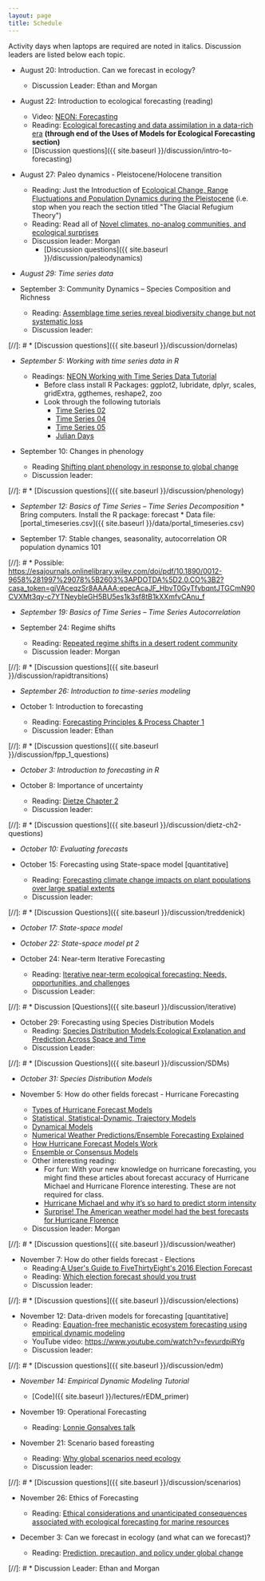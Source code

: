 ```yaml
---
layout: page
title: Schedule
---
```

Activity days when laptops are required are noted in italics. Discussion leaders are listed below each topic.

* August 20: Introduction. Can we forecast in ecology?
    * Discussion Leader: Ethan and Morgan

* August 22: Introduction to ecological forecasting (reading)
    * Video: [NEON: Forecasting](https://www.youtube.com/watch?v=Lgi_e7N-C8E)
    * Reading: [Ecological forecasting and data assimilation in a data-rich era](https://esajournals.onlinelibrary.wiley.com/doi/full/10.1890/09-1275.1) **(through end of the Uses of Models for Ecological Forecasting section)**
    * [Discussion questions]({{ site.baseurl }}/discussion/intro-to-forecasting)

* August 27: Paleo dynamics - Pleistocene/Holocene transition
    * Reading: Just the Introduction of [Ecological Change, Range Fluctuations and Population Dynamics during the Pleistocene](https://doi.org/10.1016/j.cub.2009.06.030) (i.e. stop when you reach the section titled "The Glacial Refugium Theory")
    * Reading: Read all of [Novel climates, no-analog communities, and ecological surprises](https://doi.org/10.1890/070037)
    * Discussion leader: Morgan
        * [Discussion questions]({{ site.baseurl }}/discussion/paleodynamics)
 
* *August 29: Time series data*

* September 3: Community Dynamics – Species Composition and Richness 
    * Reading: [Assemblage time series reveal biodiversity change but not systematic loss](https://doi.org/10.1126/science.1248484)
    * Discussion leader: 

[//]: #    * [Discussion questions]({{ site.baseurl }}/discussion/dornelas)

* *September 5:  Working with time series data in R*
    * Readings: [NEON Working with Time Series Data Tutorial](http://neondataskills.org/tutorial-series/tabular-time-series/)
        * Before class install R Packages: ggplot2, lubridate, dplyr, scales, gridExtra, ggthemes, reshape2, zoo
        * Look through the following tutorials
            *  [Time Series 02](http://neondataskills.org/R/time-series-convert-date-time-class-POSIX/)
            *  [Time Series 04](http://neondataskills.org/R/time-series-subset-dplyr/)
            *  [Time Series 05](http://neondataskills.org/R/time-series-plot-ggplot/)
            *  [Julian Days](http://neondataskills.org/R/julian-day-conversion/)

* September 10: Changes in phenology
    * Reading [Shifting plant phenology in response to global change](https://doi.org/10.1016/j.tree.2007.04.003)
    * Discussion leader: 

[//]: #    * [Discussion questions]({{ site.baseurl }}/discussion/phenology)

* *September 12: Basics of Time Series – Time Series Decomposition*
      * Bring computers. Install the R package: forecast
      * Data file: [portal_timeseries.csv]({{ site.baseurl }}/data/portal_timeseries.csv)
     
* September 17: Stable changes, seasonality, autocorrelation OR population dynamics 101

[//]: #      * Possible: https://esajournals.onlinelibrary.wiley.com/doi/pdf/10.1890/0012-9658%281997%29078%5B2603%3APDOTDA%5D2.0.CO%3B2?casa_token=gjVAceqzSr8AAAAA:epecAcaJF_HbvT0GyTfybqntJTGCmN90CVXMt3qy-c7YTNeybleGH5BU5es1k3sf8tB1kXXmfvCAnu_f

* *September 19: Basics of Time Series – Time Series Autocorrelation*
     
* September 24: Regime shifts
    * Reading: [Repeated regime shifts in a desert rodent community](https://doi.org/10.1002/ecy.2373)
    * Discussion leader: Morgan

[//]: #    * [Discussion questions]({{ site.baseurl }}/discussion/rapidtransitions)

* *September 26: Introduction to time-series modeling*
 
* October 1: Introduction to forecasting
    * Reading: [Forecasting Principles & Process Chapter 1](https://www.otexts.org/fpp/1)
    * Discussion leader: Ethan

[//]: #    * [Discussion questions]({{ site.baseurl }}/discussion/fpp_1_questions)
 
* *October 3: Introduction to forecasting in R*
       
* October 8: Importance of uncertainty
    * Reading: [Dietze Chapter 2](https://ebookcentral.proquest.com/lib/UFL/detail.action?docID=4866481#goto_toc)
    * Discussion leader: 

[//]: #    * [Discussion questions]({{ site.baseurl }}/discussion/dietz-ch2-questions)

* *October 10: Evaluating forecasts*

* October 15: Forecasting using State-space model [quantitative]
    * Reading: [Forecasting climate change impacts on plant populations over large spatial extents](https://doi.org/10.1002/ecs2.1525)
    * Discussion leader: 

[//]: #    * [Discussion Questions]({{ site.baseurl }}/discussion/treddenick)

* *October 17: State-space model*

* *October 22: State-space model pt 2*

* October 24: Near-term Iterative Forecasting
    * Reading: [Iterative near-term ecological forecasting: Needs, opportunities, and challenges](https://doi.org/10.1073/pnas.1710231115 )
    * Discussion Leader: 

[//]: #    * Discussion [Questions]({{ site.baseurl }}/discussion/iterative)

* October 29:  Forecasting using Species Distribution Models
    * Reading: [Species Distribution Models:Ecological Explanation and Prediction Across Space and Time](http://eurobasin.dtuaqua.dk/eurobasin/documents/Training%20ISM/Elith_and_Leathwick_2009.pdf)
    * Discussion Leader: 

[//]: #    * [Discussion Questions]({{ site.baseurl }}/discussion/SDMs)
    
* *October 31: Species Distribution Models* 

* November 5: How do other fields forecast - Hurricane Forecasting
    * [Types of Hurricane Forecast Models](http://www.hurricanescience.org/science/forecast/models/modeltypes/)
    * [Statistical, Statistical-Dynamic, Trajectory Models](http://www.hurricanescience.org/science/forecast/models/modeltypes/statistical/)
    * [Dynamical Models](http://www.hurricanescience.org/science/forecast/models/modeltypes/dynamicalmodels/)
    * [Numerical Weather Predictions/Ensemble Forecasting Explained](https://www.weather.gov/media/ajk/brochures/NumericalWeatherPrediction.pdf)
    * [How Hurricane Forecast Models Work](http://www.hurricanescience.org/science/forecast/models/modelswork/)
    * [Ensemble or Consensus Models](http://www.hurricanescience.org/science/forecast/models/modeltypes/ensemble/)
    * Other interesting reading:
        * For fun: With your new knowledge on hurricane forecasting, you might find these articles about forecast accuracy of Hurricane Michael and Hurricane Florence interesting. These are not required for class.
        * [Hurricane Michael and why it’s so hard to predict storm intensity](https://www.vox.com/energy-and-environment/2018/10/11/17963958/hurricane-michael-forecast-track-intensity-category)
        * [Surprise! The American weather model had the best forecasts for Hurricane Florence](https://www.washingtonpost.com/weather/2018/09/26/surprise-american-weather-model-had-best-forecasts-hurricane-florence/?utm_term=.b1cb011d15e4)
    * Discussion leader: Morgan

[//]: #    * [Discussion questions]({{ site.baseurl }}/discussion/weather)
     
* November 7: How do other fields forecast - Elections
    * Reading:[A User's Guide to FiveThirtyEight's 2016 Election Forecast](https://fivethirtyeight.com/features/a-users-guide-to-fivethirtyeights-2016-general-election-forecast/)
    * Reading: [Which election forecast should you trust](http://www.slate.com/articles/news_and_politics/politics/2016/08/fivethirtyeight_vs_the_upshot_who_should_you_trust_to_forecast_the_2016.html)
    * Discussion leader: 

[//]: #    * [Discussion questions]({{ site.baseurl }}/discussion/elections)
    
* November 12: Data-driven models for forecasting [quantitative]
    * Reading: [Equation-free mechanistic ecosystem forecasting using empirical dynamic modeling](https://doi.org/10.1073/pnas.1417063112) 
    * YouTube video: https://www.youtube.com/watch?v=fevurdpiRYg
    * Discussion leader: 

[//]: #    * [Discussion questions]({{ site.baseurl }}/discussion/edm)

* *November 14:  Empirical Dynamic Modeling Tutorial*
    * [Code]({{ site.baseurl }}/lectures/rEDM_primer)    

* November 19: Operational Forecasting
    * Reading: [Lonnie Gonsalves talk]()

* November 21: Scenario based foreasting
    * Reading: [Why global scenarios need ecology](https://doi.org/10.1890/1540-9295(2003)001[0322:WGSNE]2.0.CO;2)
    * Discussion leader: 

[//]: #    * [Discussion questions]({{ site.baseurl }}/discussion/scenarios)

* November 26: Ethics of Forecasting
    * Reading: [Ethical considerations and unanticipated consequences associated with ecological forecasting for marine resources](https://academic.oup.com/icesjms/advance-article/doi/10.1093/icesjms/fsy210/5303214)
 
* December 3: Can we forecast in ecology (and what can we forecast)?
    * Reading: [Prediction, precaution, and policy under global change](https://doi.org/10.1126/science.1261824)

[//]: #    * Discussion Leader: Ethan and Morgan
